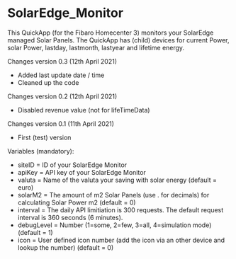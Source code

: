 # SolarEdge_Monitor
This QuickApp (for the Fibaro Homecenter 3) monitors your SolarEdge managed Solar Panels. The QuickApp has (child) devices for current Power, solar Power, lastday, lastmonth, lastyear and lifetime energy. 

Changes version 0.3 (12th April 2021)
- Added last update date / time
- Cleaned up the code

Changes version 0.2 (12th April 2021)
- Disabled revenue value (not for lifeTimeData)

Changes version 0.1 (11th April 2021)
- First (test) version


Variables (mandatory): 
- siteID = ID of your SolarEdge Monitor
- apiKey = API key of your SolarEdge Monitor
- valuta = Name of the valuta your saving with solar energy (default = euro)
- solarM2 = The amount of m2 Solar Panels (use . for decimals) for calculating Solar Power m2 (default = 0)
- interval = The daily API limitiation is 300 requests. The default request interval is 360 seconds (6 minutes).
- debugLevel = Number (1=some, 2=few, 3=all, 4=simulation mode) (default = 1)
- icon = User defined icon number (add the icon via an other device and lookup the number) (default = 0)
